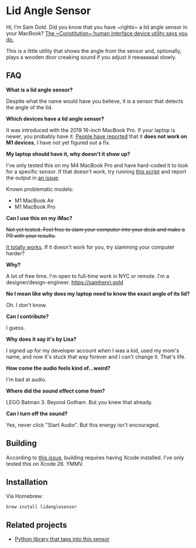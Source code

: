# Lid Angle Sensor

Hi, I’m Sam Gold. Did you know that you have ~rights~ a lid angle sensor in your MacBook? [The ~Constitution~ human interface device utility says you do.](https://youtu.be/wqnHtGgVAUE?t=21)

This is a little utility that shows the angle from the sensor and, optionally, plays a wooden door creaking sound if you adjust it reeaaaaaal slowly.

## FAQ

**What is a lid angle sensor?**

Despite what the name would have you believe, it is a sensor that detects the angle of the lid.

**Which devices have a lid angle sensor?**

It was introduced with the 2019 16-inch MacBook Pro. If your laptop is newer, you probably have it. [People have reported](https://github.com/samhenrigold/LidAngleSensor/issues/13) that it **does not work on M1 devices**, I have not yet figured out a fix.

**My laptop should have it, why doesn't it show up?**

I've only tested this on my M4 MacBook Pro and have hard-coded it to look for a specific sensor. If that doesn't work, try running [this script](https://gist.github.com/samhenrigold/42b5a92d1ee8aaf2b840be34bff28591) and report the output in [an issue](https://github.com/samhenrigold/LidAngleSensor/issues/new/choose).

Known problematic models:

- M1 MacBook Air
- M1 MacBook Pro

**Can I use this on my iMac?**

~~Not yet tested. Feel free to slam your computer into your desk and make a PR with your results.~~

[It totally works](https://github.com/samhenrigold/LidAngleSensor/issues/33). If it doesn't work for you, try slamming your computer harder?

**Why?**

A lot of free time. I'm open to full-time work in NYC or remote. I'm a designer/design-engineer. https://samhenri.gold

**No I mean like why does my laptop need to know the exact angle of its lid?**

Oh. I don't know.

**Can I contribute?**

I guess.

**Why does it say it's by Lisa?**

I signed up for my developer account when I was a kid, used my mom's name, and now it's stuck that way forever and I can't change it. That's life.

**How come the audio feels kind of...weird?**

I'm bad at audio.

**Where did the sound effect come from?**

LEGO Batman 3: Beyond Gotham. But you knew that already.

**Can I turn off the sound?**

Yes, never click "Start Audio". But this energy isn't encouraged.

## Building

According to [this issue](https://github.com/samhenrigold/LidAngleSensor/issues/12), building requires having Xcode installed. I've only tested this on Xcode 26. YMMV.

## Installation

Via Homebrew:

```shell
brew install lidanglesensor
```

## Related projects

- [Python library that taps into this sensor](https://github.com/tcsenpai/pybooklid)
